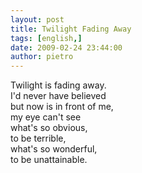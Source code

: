 ```yaml
---
layout: post
title: Twilight Fading Away
tags: [english,]
date: 2009-02-24 23:44:00
author: pietro
---
```

Twilight is fading away.<br/>I'd never have believed<br/>but now is in front of me,<br/>my eye can't see<br/>what's so obvious,<br/>to be terrible,<br/>what's so wonderful,<br/>to be unattainable.
